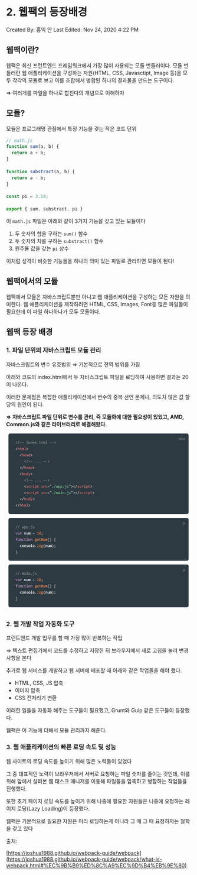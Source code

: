 # 2. 웹팩의 등장배경

Created By: 홍익 안
Last Edited: Nov 24, 2020 4:22 PM

## 웹팩이란?

웹팩은 최신 프런트엔드 프레임워크에서 가장 많이 사용되는 모듈 번들러이다. 모듈 번들러란 웹 애플리케이션을 구성하는 자원(HTML, CSS, Javasctipt, Image 등)을 모두 각각의 모듈로 보고 이를 조합해서 병합된 하나의 결과물을 만드는 도구이다. 

⇒ 여러개를 파일을 하나로 합친다의 개념으로 이해하자

## 모듈?

모듈은 프로그래밍 관점에서 특정 기능을 갖는 작은 코드 단위

```jsx
// math.js
function sum(a, b) {
  return a + b;
}

function substract(a, b) {
  return a - b;
}

const pi = 3.14;

export { sum, substract, pi }
```

이 `math.js` 파일은 아래와 같이 3가지 기능을 갖고 있는 모듈이다

1. 두 숫자의 합을 구하는 `sum()` 함수
2. 두 숫자의 차를 구하는 `substract()` 함수
3. 원주율 값을 갖는 `pi` 상수

이처럼 성격이 비슷한 기능들을 하나의 의미 있는 파일로 관리하면 모듈이 된다!

## 웹팩에서의 모듈

웹팩에서 모듈은 자바스크립트뿐만 아니고 웹 애플리케이션을 구성하는 모든 자원을 의미한다. 웹 애플리케이션을 제작하려면 HTML, CSS, Images, Font등 많은 파일들이 필요한데 이 파일 하나하나가 모두 모듈이다.

## 웹팩 등장 배경

### 1. 파일 단위의 자바스크립트 모듈 관리

자바스크립트의 변수 유효범위 ⇒ 기본적으로 전역 범위를 가짐

아래와 코드의 index.html에서 두 자바스크립트 파일을 로딩하여 사용하면 결과는 20이 나온다.

이러한 문제점은 복잡한 애플리케이션에서 변수의 중복 선언 문제나, 의도치 않은 값 할당의 원인이 된다.

**⇒ 자바스크립트 파일 단위로 변수를 관리, 즉 모듈화에 대한 필요성이 있었고, AMD, Common.js와 같은 라이브러리로 해결해왔다.**

![./img/2-웹팩의등장배경/Untitled.png](./img/2-웹팩의등장배경/Untitled.png)

### 2. 웹 개발 작업 자동화 도구

프런트엔드 개발 업무를 할 때 가장 많이 반복하는 작업

⇒ 텍스트 편집기에서 코드를 수정하고 저장한 뒤 브라우저에서 새로 고침을 눌러 변경사항을 본다

추가로 웹 서비스를 개발하고 웹 서버에 배포할 때 아래와 같은 작업들을 해야 했다.

- HTML, CSS, JS 압축
- 이미지 압축
- CSS 전처리기 변환

이러한 일들을 자동화 해주는 도구들이 필요했고, Grunt와 Gulp 같은 도구들이 등장했다.

웹팩은 이 기능에 더해서 모듈 관리까지 해준다.

### 3. 웹 애플리케이션의 빠른 로딩 속도 및 성능

웹 사이트의 로딩 속도를 높이기 위해 많은 노력들이 있었다

그 중 대표적인 노력이 브라우저에서 서버로 요청하는 파일 숫자를 줄이는 것인데, 이를 위해 앞에서 살펴본 웹 태스크 매니저를 이용해 파일들을 압축하고 병합하는 작업들을 진행했다.

또한  초기 페이지 로딩 속도를 높이기 위해 나중에 필요한 자원들은 나중에 요청하는 레이지 로딩(Lazy Loading)이 등장했다.

웹팩은 기본적으로 필요한 자원은 미리 로딩하는게 아니라 그 때 그 때 요청하자는 철학을 갖고 있다

출처: 

[https://joshua1988.github.io/webpack-guide/webpack](https://joshua1988.github.io/webpack-guide/webpack/what-is-webpack.html#%EC%9B%B9%ED%8C%A9%EC%9D%B4%EB%9E%80)